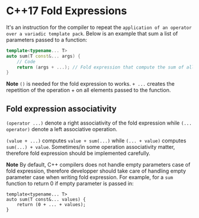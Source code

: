 # C++17 Fold Expressions

It's an instruction for the compiler to repeat the `application of an operator over a variadic template pack`. Below is an example that sum a list of parameters passed to a function:

```c++
template<typename... T>
auto sum(T const&... args) {
	// Code
	return (args + ...); // Fold expression that compute the sum of all elements passed to the function
}
```

**Note** `()` is needed for the fold expression to works. `+ ...` creates the repetition of the operation + on all elements passed to the function.

## Fold expression associativity

`(operator ...)` denote a right associativity of the fold expression while `(... operator)` denote a left associative operation.

`(value + ...)` computes `value + sum(...)` while `(... + value)` computes `sum(...) + value`. Sometimes/in some operation associativity matter, therefore fold expression should be implemented carefully.

**Note** By default, C++ compilers does not handle empty parameters case of fold expression, therefore developper should take care of handling empty parameter case when writing fold expression. For example, for a `sum` function to return 0 if empty parameter is passed in:

```
template<typename... T>
auto sum(T const&... values) {
	return (0 + ... + values);
}
```

